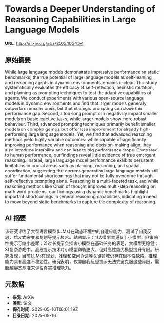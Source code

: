 # Towards a Deeper Understanding of Reasoning Capabilities in Large Language Models

**URL**: http://arxiv.org/abs/2505.10543v1

## 原始摘要

While large language models demonstrate impressive performance on static
benchmarks, the true potential of large language models as self-learning and
reasoning agents in dynamic environments remains unclear. This study
systematically evaluates the efficacy of self-reflection, heuristic mutation,
and planning as prompting techniques to test the adaptive capabilities of
agents. We conduct experiments with various open-source language models in
dynamic environments and find that larger models generally outperform smaller
ones, but that strategic prompting can close this performance gap. Second, a
too-long prompt can negatively impact smaller models on basic reactive tasks,
while larger models show more robust behaviour. Third, advanced prompting
techniques primarily benefit smaller models on complex games, but offer less
improvement for already high-performing large language models. Yet, we find
that advanced reasoning methods yield highly variable outcomes: while capable
of significantly improving performance when reasoning and decision-making
align, they also introduce instability and can lead to big performance drops.
Compared to human performance, our findings reveal little evidence of true
emergent reasoning. Instead, large language model performance exhibits
persistent limitations in crucial areas such as planning, reasoning, and
spatial coordination, suggesting that current-generation large language models
still suffer fundamental shortcomings that may not be fully overcome through
self-reflective prompting alone. Reasoning is a multi-faceted task, and while
reasoning methods like Chain of thought improves multi-step reasoning on math
word problems, our findings using dynamic benchmarks highlight important
shortcomings in general reasoning capabilities, indicating a need to move
beyond static benchmarks to capture the complexity of reasoning.


## AI 摘要

该研究评估了大型语言模型(LLMs)在动态环境中的自适应能力，测试了自我反思、启发式突变和规划等提示技术。结果显示：1)大模型普遍优于小模型，但策略性提示可缩小差距；2)过长提示会损害小模型在基础任务的表现，大模型更稳健；3)复杂游戏中，高级提示技术对小模型帮助更大，但对高性能大模型提升有限。研究发现，当前LLMs在规划、推理和空间协调等关键领域仍存在根本性缺陷，推理能力具有高度不稳定性。研究表明，仅靠自我反思提示无法完全克服这些局限，需超越静态基准来评估真实推理能力。

## 元数据

- **来源**: ArXiv
- **类型**: 论文
- **保存时间**: 2025-05-16T06:01:19Z
- **目录日期**: 2025-05-16
